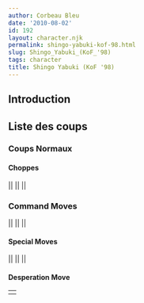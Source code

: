 ```yaml
---
author: Corbeau Bleu
date: '2010-08-02'
id: 192
layout: character.njk
permalink: shingo-yabuki-kof-98.html
slug: Shingo_Yabuki_(KoF_'98)
tags: character
title: Shingo Yabuki (KoF '98)
---
```


## Introduction

## Liste des coups

### Coups Normaux

#### Choppes

||
||
||

### Command Moves

||
||
||

#### Special Moves

||
||
||

#### Desperation Move

|     |
|-----|
|     |
